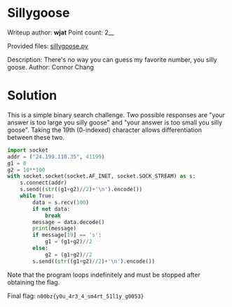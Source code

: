 # Sillygoose
Writeup author: **wjat**
Point count: 2__

Provided files: [sillygoose.py](https://static.n00bzunit3d.xyz/Programming/Sillygoose/sillygoose.py)

Description: There's no way you can guess my favorite number, you silly goose. Author: Connor Chang

# Solution
This is a simple binary search challenge. Two possible responses are "your answer is too large you silly goose" and "your answer is too small you silly goose". Taking the 19th (0-indexed) character allows differentiation between these two.
```python
import socket
addr = ("24.199.110.35", 41199)
g1 = 0
g2 = 10**100
with socket.socket(socket.AF_INET, socket.SOCK_STREAM) as s:
    s.connect(addr)
    s.send((str((g1+g2)//2)+'\n').encode())
    while True:
        data = s.recv(100)
        if not data:
            break
        message = data.decode()
        print(message)
        if message[19] == 's':
            g1 = (g1+g2)//2
        else:
            g2 = (g1+g2)//2
        s.send((str((g1+g2)//2)+'\n').encode())
```
Note that the program loops indefinitely and must be stopped after obtaining the flag.

Final flag: `n00bz{y0u_4r3_4_sm4rt_51l1y_g0053}`